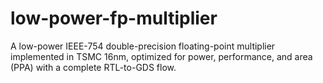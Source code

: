 # low-power-fp-multiplier
A low-power IEEE-754 double-precision floating-point multiplier implemented in TSMC 16nm, optimized for power, performance, and area (PPA) with a complete RTL-to-GDS flow.
